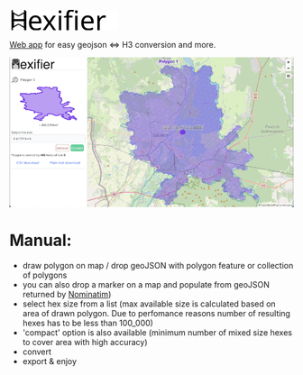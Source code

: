 ![Hexifier](https://raw.githubusercontent.com/jedluk/hexifier/main/src/components/svg/logo.svg)

[Web app](https://jedluk.github.io/hexifier/) for easy geojson <=> H3 conversion and more.

![Screen](https://raw.githubusercontent.com//jedluk/random/master/hexifier/hexifier.png)


# Manual:
 - draw polygon on map / drop geoJSON with polygon feature or collection of polygons 
 - you can also drop a marker on a map and populate from geoJSON returned by [Nominatim](https://nominatim.org/release-docs/develop/api/Reverse/))
 - select hex size from a list (max available size is calculated based on area of drawn polygon. Due to perfomance reasons number of resulting hexes has to be less than 100_000)
 - 'compact' option is also available (minimum number of mixed size hexes to cover area with high accuracy)
 - convert
 - export & enjoy
